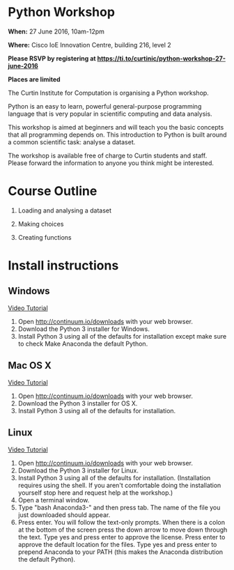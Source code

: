 # Python Workshop

**When:** 27 June 2016, 10am-12pm

**Where:** Cisco IoE Innovation Centre, building 216, level 2

**Please RSVP by registering at https://ti.to/curtinic/python-workshop-27-june-2016**

**Places are limited**

The Curtin Institute for Computation is organising a Python workshop.

Python is an easy to learn, powerful general-purpose programming language that is very popular in scientific computing and data analysis.

This workshop is aimed at beginners and will teach you the basic concepts that all programming depends on. This introduction to Python is built around a common scientific task: analyse a dataset.

The workshop is available free of charge to Curtin students and staff. Please forward the information to anyone you think might be interested.

# Course Outline

1. Loading and analysing a dataset

2. Making choices

3. Creating functions

# Install instructions

## Windows

[Video Tutorial](https://www.youtube.com/watch?v=xxQ0mzZ8UvA) 

1. Open http://continuum.io/downloads with your web browser.
2. Download the Python 3 installer for Windows.
3. Install Python 3 using all of the defaults for installation except make sure to check Make Anaconda the default Python.

## Mac OS X

[Video Tutorial](https://www.youtube.com/watch?v=TcSAln46u9U) 

1. Open http://continuum.io/downloads with your web browser.
2. Download the Python 3 installer for OS X.
3. Install Python 3 using all of the defaults for installation.

## Linux

[Video Tutorial](https://www.youtube.com/watch?v=TcSAln46u9U) 

1. Open http://continuum.io/downloads with your web browser.
2. Download the Python 3 installer for Linux.
3. Install Python 3 using all of the defaults for installation. (Installation requires using the shell. If you aren't comfortable doing the installation yourself stop here and request help at the workshop.)
4. Open a terminal window.
5. Type "bash Anaconda3-" and then press tab. The name of the file you just downloaded should appear.
6. Press enter. You will follow the text-only prompts. When there is a colon at the bottom of the screen press the down arrow to move down through the text. Type yes and press enter to approve the license. Press enter to approve the default location for the files. Type yes and press enter to prepend Anaconda to your PATH (this makes the Anaconda distribution the default Python).